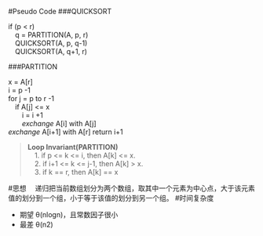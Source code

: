 #Pseudo Code###QUICKSORT>if (p < r)  &emsp;q = PARTITION(A, p, r)  &emsp;QUICKSORT(A, p, q-1)  &emsp;QUICKSORT(A, q+1, r)  ###PARTITION>x = A[r]  i = p -1  for j = p to r -1  &emsp;if A[j] <= x  &emsp;&emsp;i = i +1  &emsp;&emsp;*exchange* A[i] with A[j]  *exchange* A[i+1] with A[r]return i+1  >**Loop Invariant(PARTITION)**  &emsp;1. if p <= k <= i, then A[k] <= x.  &emsp;2. if i+1 <= k <= j-1, then A[k] > x.  &emsp;3. if k == r, then A[k] == x  #思想&emsp;递归把当前数组划分为两个数组，取其中一个元素为中心点，大于该元素值的划分到一个组，小于等于该值的划分到另一个组。#时间复杂度* 期望 θ(nlogn)，且常数因子很小* 最差 θ(n2)